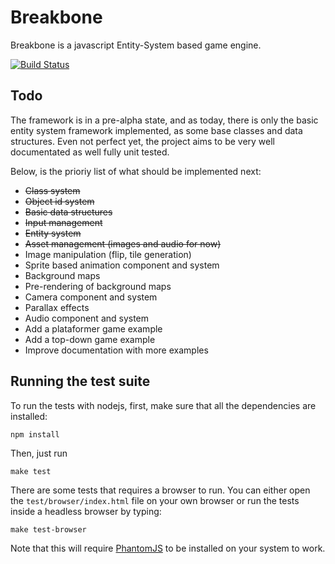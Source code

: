 # Breakbone

Breakbone is a javascript Entity-System based game engine.

[![Build Status](https://travis-ci.org/reu/breakbone.png)](https://travis-ci.org/reu/breakbone)

## Todo

The framework is in a pre-alpha state, and as today, there is only the basic entity system framework implemented, as some base classes and data structures. Even not perfect yet, the project aims to be very well documentated as well fully unit tested.

Below, is the prioriy list of what should be implemented next:

* ~~Class system~~
* ~~Object id system~~
* ~~Basic data structures~~
* ~~Input management~~
* ~~Entity system~~
* ~~Asset management (images and audio for now)~~
* Image manipulation (flip, tile generation)
* Sprite based animation component and system
* Background maps
* Pre-rendering of background maps
* Camera component and system
* Parallax effects
* Audio component and system
* Add a plataformer game example
* Add a top-down game example
* Improve documentation with more examples

## Running the test suite

To run the tests with nodejs, first, make sure that all the dependencies are installed:

`npm install`

Then, just run

`make test`

There are some tests that requires a browser to run. You can either open the `test/browser/index.html` file on your own browser or run the tests inside a headless browser by typing:

`make test-browser`

Note that this will require [PhantomJS](http://phantomjs.org/) to be installed on your system to work.
